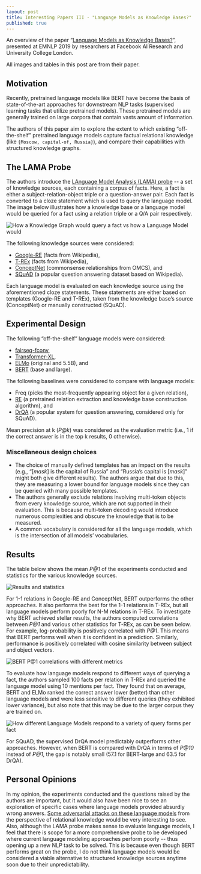 ```yaml
---
layout: post
title: Interesting Papers III - "Language Models as Knowledge Bases?"
published: true
---
```

An overview of the paper “[Language Models as Knowledge Bases?](https://arxiv.org/abs/1909.01066)”, presented at EMNLP 2019 by researchers at Facebook AI Research and University College London.
<!--break-->
All images and tables in this post are from their paper.

## Motivation
Recently, pretrained language models like BERT have become the basis of state-of-the-art approaches for downstream NLP tasks (supervised learning tasks that utilize pretrained models). These pretrained models are generally trained on large corpora that contain vasts amount of information.

The authors of this paper aim to explore the extent to which existing “off-the-shelf” pretrained language models capture factual relational knowledge (like `{Moscow, capital-of, Russia}`), and compare their capabilities with structured knowledge graphs.

## The LAMA Probe
The authors introduce the [LAnguage Model Analysis (LAMA) probe](https://github.com/facebookresearch/LAMA) -- a set of knowledge sources, each containing a corpus of facts. Here, a fact is either a subject-relation-object triple or a question-answer pair. Each fact is converted to a cloze statement which is used to query the language model. The image below illustrates how a knowledge base or a language model would be queried for a fact using a relation triple or a Q/A pair respectively.

![How a Knowledge Graph would query a fact vs how a Language Model would](https://raw.githubusercontent.com/vamsi-aribandi/vamsi-aribandi.github.io/master/images/IP_III/querying_KB_vs_LM.png)

The following knowledge sources were considered:
* [Google-RE](https://code.google.com/p/relation-extraction-corpus/) (facts from Wikipedia),
* [T-REx](https://hadyelsahar.github.io/t-rex/) (facts from Wikipedia),
* [ConceptNet](http://conceptnet.io/) (commonsense relationships from OMCS), and
* [SQuAD](https://rajpurkar.github.io/SQuAD-explorer/) (a popular question answering dataset based on Wikipedia).

Each language model is evaluated on each knowledge source using the aforementioned cloze statements. These statements are either based on templates (Google-RE and T-REx), taken from the knowledge base’s source (ConceptNet) or manually constructed (SQuAD).

## Experimental Design
The following “off-the-shelf” language models were considered:
* [fairseq-fconv](https://github.com/pytorch/fairseq),
* [Transformer-XL](https://github.com/kimiyoung/transformer-xl),
* [ELMo](https://allennlp.org/elmo) (original and 5.5B), and
* [BERT](https://github.com/google-research/bert) (base and large).

The following baselines were considered to compare with language models:
* Freq (picks the most-frequently appearing object for a given relation),
* [RE](https://www.aclweb.org/anthology/D17-1188/) (a pretrained relation extraction and knowledge base construction algorithm), and
* [DrQA](https://github.com/facebookresearch/DrQA) (a popular system for question answering, considered only for SQuAD).

Mean precision at k (*P@k*) was considered as the evaluation metric (i.e., 1 if the correct answer is in the top k results, 0 otherwise).

### Miscellaneous design choices
* The choice of manually defined templates has an impact on the results (e.g., “[*mask*] is the capital of Russia” and “Russia’s capital is [*mask*]” might both give different results). The authors argue that due to this, they are measuring a lower bound for language models since they can be queried with many possible templates.
* The authors generally exclude relations involving multi-token objects from every knowledge source, which are not supported in their evaluation. This is because multi-token decoding would introduce numerous complexities and obscure the knowledge that is to be measured.
* A common vocabulary is considered for all the language models, which is the intersection of all models’ vocabularies.

## Results
The table below shows the mean *P@1* of the experiments conducted and statistics for the various knowledge sources.

![Results and statistics](https://raw.githubusercontent.com/vamsi-aribandi/vamsi-aribandi.github.io/master/images/IP_III/results.png)

For 1-1 relations in Google-RE and ConceptNet, BERT outperforms the other approaches. It also performs the best for the 1-1 relations in T-REx, but all language models perform poorly for N-M relations in T-REx. To investigate why BERT achieved stellar results, the authors computed correlations between *P@1* and various other statistics for T-REx, as can be seen below. For example, log-probability is positively correlated with *P@1*. This means that BERT performs well when it is confident in a prediction. Similarly, performance is positively correlated with cosine similarity between subject and object vectors.

![BERT P@1 correlations with different metrics](https://raw.githubusercontent.com/vamsi-aribandi/vamsi-aribandi.github.io/master/images/IP_III/BERT_correlations.png)

To evaluate how language models respond to different ways of querying a fact, the authors sampled 100 facts per relation in T-REx and queried the language model using 10 mentions per fact. They found that on average, BERT and ELMo ranked the correct answer lower (better) than other language models and were less sensitive to different queries (they exhibited lower variance), but also note that this may be due to the larger corpus they are trained on.

![How different Language Models respond to a variety of query forms per fact](https://raw.githubusercontent.com/vamsi-aribandi/vamsi-aribandi.github.io/master/images/IP_III/rank_distribution_different_queries.png)

For SQuAD, the supervised DrQA model predictably outperforms other approaches. However, when BERT is compared with DrQA in terms of *P@10* instead of *P@1*, the gap is notably small (57.1 for BERT-large and 63.5 for DrQA).

## Personal Opinions
In my opinion, the experiments conducted and the questions raised by the authors are important, but it would also have been nice to see an exploration of specific cases where language models provided absurdly wrong answers. [Some adversarial attacks on these language models](https://twitter.com/gneubig/status/1177276621172150272) from the perspective of relational knowledge would be very interesting to see.
Also, although the LAMA probe makes sense to evaluate language models, I feel that there is scope for a more comprehensive probe to be developed where current language modeling approaches perform poorly -- thus opening up a new NLP task to be solved. This is because even though BERT performs great on the probe, I do not think language models would be considered a viable alternative to structured knowledge sources anytime soon due to their unpredictability.